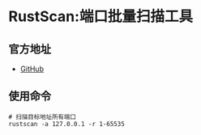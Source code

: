 # RustScan:端口批量扫描工具
## 官方地址
- [GitHub](https://github.com/RustScan/RustScan)

## 使用命令
```shell
# 扫描目标地址所有端口
rustscan -a 127.0.0.1 -r 1-65535
```
